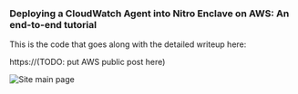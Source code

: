### Deploying a CloudWatch Agent into Nitro Enclave on AWS: An end-to-end tutorial

This is the code that goes along with the detailed writeup here:

https://(TODO: put AWS public post here)


![Site main page](http://i.imgur.com/2d66GIB.png)

